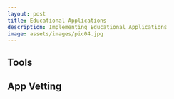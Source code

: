 ```yaml
---
layout: post
title: Educational Applications
description: Implementing Educational Applications 
image: assets/images/pic04.jpg
---
```


## Tools

## App Vetting
